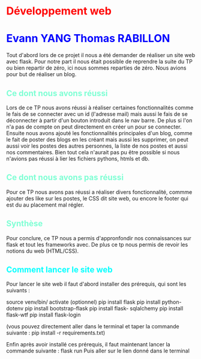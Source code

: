 <style>
b { color: blue}
r { color: red}
a { color: aquamarine}
a1 {color: aqua}
</style>

# <r>Développement web</r>

# <b>Evann YANG Thomas RABILLON</b>

Tout d'abord lors de ce projet il nous a été demander de réaliser un site web avec flask.
Pour notre part il nous était possible de reprendre la suite du TP ou bien repartir de zéro, ici nous sommes reparties de zéro.
Nous avions pour but de réaliser un blog.

## <a>Ce dont nous avons réussi</a>

Lors de ce TP nous avons réussi à réaliser certaines fonctionnalités comme le fais de se connecter avec un id (l'adresse mail) mais aussi le fais de se déconnecter à partir d'un bouton introduit dans le nav barre. De plus si l'on n'a pas de compte on peut directement en créer un pour se connecter.
Ensuite nous avons ajouté les fonctionnalités principales d'un blog, comme le fait de poster des blogs en les créant mais aussi les supprimer, on peut aussi voir les postes des autres personnes, la liste de nos postes et aussi nos commentaires.
Bien tout cela n'aurait pas pu être possible si nous n'avions pas réussi à lier les fichiers pythons, htmls et db.

## <a>Ce dont nous avons pas réussi</a>

Pour ce TP nous avons pas réussi a réaliser divers fonctionnalité, commme ajouter des like sur les postes, le CSS dit site web, ou encore le footer qui est du au placement mal régler.

## <a>Synthèse</a>

Pour conclure, ce TP nous a permis d'appronfondir nos connaissances sur flask et tout les frameworks avec. De plus ce tp nous permis de revoir les notions du web (HTML/CSS).

## <a1>Comment lancer le site web<a1>

Pour lancer le site web il faut d'abord installer des prérequis, qui sont les suivants :

source venv/bin/ activate (optionnel)
pip install flask
pip install python-dotenv
pip install bootstrap-flask
pip install flask- sqlalchemy
pip install flask-wtf
pip install flask-login

(vous pouvez directement aller dans le terminal et taper la commande suivante : pip install -r requirements.txt)

Enfin après avoir installé ces prérequis, il faut maintenant lancer la commande suivante : flask run
Puis aller sur le lien donné dans le terminal
